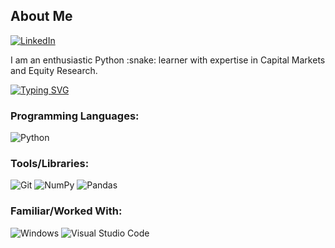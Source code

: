 <h2>About Me</h2>

<a align="right" href="htts://www.linkedin.com/in/marina-alekseenkova">![LinkedIn](https://img.shields.io/badge/linkedin-%230077B5.svg?style=for-the-badge&logo=linkedin&logoColor=white)</a>

<p>
I am an enthusiastic Python :snake: learner with expertise in Capital Markets and Equity Research.
</p>


[![Typing SVG](https://readme-typing-svg.herokuapp.com?font=Fira+Code&size=24&pause=1000&random=false&width=435&lines=Languages+and+Tools)](https://git.io/typing-svg)
### Programming Languages:
![Python](https://img.shields.io/badge/python-3670A0?style=for-the-badge&logo=python&logoColor=ffdd54)
### Tools/Libraries:
![Git](https://img.shields.io/badge/git-%23F05033.svg?style=for-the-badge&logo=git&logoColor=white)
![NumPy](https://img.shields.io/badge/numpy-%23013243.svg?style=for-the-badge&logo=numpy&logoColor=white)
![Pandas](https://img.shields.io/badge/pandas-%23150458.svg?style=for-the-badge&logo=pandas&logoColor=white)
### Familiar/Worked With:
![Windows](https://img.shields.io/badge/Windows-0078D6?style=for-the-badge&logo=windows&logoColor=white)
![Visual Studio Code](https://img.shields.io/badge/Visual%20Studio%20Code-0078d7.svg?style=for-the-badge&logo=visual-studio-code&logoColor=white)
